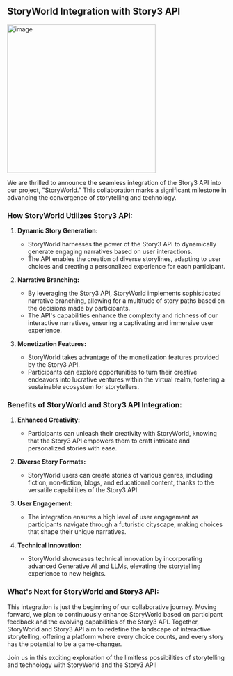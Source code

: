 ## StoryWorld Integration with Story3 API

<img width="341" alt="image" src="https://github.com/cenentury0941/storyworld/assets/67197834/af19014b-a65e-4a96-bb72-d6af49b01f5f">


We are thrilled to announce the seamless integration of the Story3 API into our project, "StoryWorld." This collaboration marks a significant milestone in advancing the convergence of storytelling and technology.

### How StoryWorld Utilizes Story3 API:

1. **Dynamic Story Generation:**
   - StoryWorld harnesses the power of the Story3 API to dynamically generate engaging narratives based on user interactions.
   - The API enables the creation of diverse storylines, adapting to user choices and creating a personalized experience for each participant.

2. **Narrative Branching:**
   - By leveraging the Story3 API, StoryWorld implements sophisticated narrative branching, allowing for a multitude of story paths based on the decisions made by participants.
   - The API's capabilities enhance the complexity and richness of our interactive narratives, ensuring a captivating and immersive user experience.

3. **Monetization Features:**
   - StoryWorld takes advantage of the monetization features provided by the Story3 API.
   - Participants can explore opportunities to turn their creative endeavors into lucrative ventures within the virtual realm, fostering a sustainable ecosystem for storytellers.

### Benefits of StoryWorld and Story3 API Integration:

1. **Enhanced Creativity:**
   - Participants can unleash their creativity with StoryWorld, knowing that the Story3 API empowers them to craft intricate and personalized stories with ease.

2. **Diverse Story Formats:**
   - StoryWorld users can create stories of various genres, including fiction, non-fiction, blogs, and educational content, thanks to the versatile capabilities of the Story3 API.

3. **User Engagement:**
   - The integration ensures a high level of user engagement as participants navigate through a futuristic cityscape, making choices that shape their unique narratives.

4. **Technical Innovation:**
   - StoryWorld showcases technical innovation by incorporating advanced Generative AI and LLMs, elevating the storytelling experience to new heights.

### What's Next for StoryWorld and Story3 API:

This integration is just the beginning of our collaborative journey. Moving forward, we plan to continuously enhance StoryWorld based on participant feedback and the evolving capabilities of the Story3 API. Together, StoryWorld and Story3 API aim to redefine the landscape of interactive storytelling, offering a platform where every choice counts, and every story has the potential to be a game-changer.

Join us in this exciting exploration of the limitless possibilities of storytelling and technology with StoryWorld and the Story3 API!
